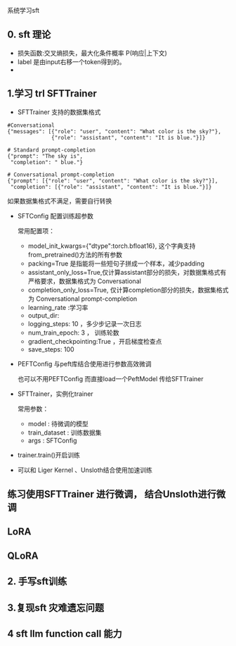 系统学习sft

## 0. sft 理论
- 损失函数:交叉熵损失，最大化条件概率 P(响应|上下文)
- label 是由input右移一个token得到的。
- 
## 1.学习 trl SFTTrainer
 - SFTTrainer 支持的数据集格式
```
#Conversational
{"messages": [{"role": "user", "content": "What color is the sky?"},
              {"role": "assistant", "content": "It is blue."}]}

# Standard prompt-completion
{"prompt": "The sky is",
 "completion": " blue."}

# Conversational prompt-completion
{"prompt": [{"role": "user", "content": "What color is the sky?"}],
 "completion": [{"role": "assistant", "content": "It is blue."}]}
```

如果数据集格式不满足，需要自行转换
- SFTConfig 配置训练超参数
  
  常用配置项：
  - model_init_kwargs={"dtype":torch.bfloat16}, 这个字典支持 from_pretrained()方法的所有参数
  - packing=True  是指能将一些短句子拼成一个样本，减少padding
  - assistant_only_loss=True,仅计算assistant部分的损失，对数据集格式有严格要求，数据集格式为 Conversational
  - completion_only_loss=True, 仅计算completion部分的损失，数据集格式为 Conversational prompt-completion
  - learning_rate :学习率
  - output_dir:
  - logging_steps: 10 ，多少步记录一次日志
  - num_train_epoch: 3 ， 训练轮数
  - gradient_checkpointing:True ，开启梯度检查点
  - save_steps: 100 

- PEFTConfig 与peft库结合使用进行参数高效微调
  
  也可以不用PEFTConfig 而直接load一个PeftModel 传给SFTTrainer

- SFTTrainer，实例化trainer
  
  常用参数：
  - model : 待微调的模型
  - train_dataset : 训练数据集
  - args : SFTConfig


- trainer.train()开启训练
- 可以和 Liger Kernel 、Unsloth结合使用加速训练

## 练习使用SFTTrainer 进行微调， 结合Unsloth进行微调
## LoRA

## QLoRA

## 2. 手写sft训练

## 3.复现sft 灾难遗忘问题

## 4 sft llm  function call 能力